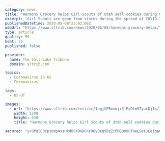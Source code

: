 ```yaml
---
category: news
title: "Harmons Grocery helps Girl Scouts of Utah sell cookies during COVID-19"
excerpt: "Girl Scouts are gone from stores during the spread of COVID-19, but their cookies are now on Harmons Grocery’s shelves."
publishedDateTime: 2020-05-08T22:02:00Z
webUrl: "https://www.sltrib.com/news/2020/05/08/harmons-grocery-helps/"
type: article
quality: 55
heat: 55
published: false

provider:
  name: The Salt Lake Tribune
  domain: sltrib.com

topics:
  - Coronavirus in US
  - Coronavirus

tags:
  - US-UT

images:
  - url: "https://www.sltrib.com/resizer/1hgjVPBmoujx3-PqOtm57yarDjI=/1200x630/filters:quality(85)/arc-anglerfish-arc2-prod-sltrib.s3.amazonaws.com/public/YRMXVGC5O5FCFOHEAHZMSF6QXA.JPG"
    width: 1200
    height: 630
    title: "Harmons Grocery helps Girl Scouts of Utah sell cookies during COVID-19"

secured: "y+0fqlC3cps0NpAssHkd00YDUDGnz86yBeq9BzZiPBQBmU0tOeLSeiJEejga07Ya01jPidK7R17Ri5pK7rto/JmAej+sUPLZMjW+AwPIzLavX5bD4zu5FdlcQMpldMcxktwSgDonGSFhsI3zKfYkS07wlJJA8J8nVt5APT3W0/pm2R8cXXzfMpoHKLTW8iUNQtF4BpEy8fEQQuHTOZ6vI4hBWjxCgf1/Dwd8ItMy1PQRjSDuIxfN1+Gn7p8eUcVAXODDzrc1oclXDCc2O9qkHLHSqNu1Oh+4lgd7TyojlQPt1nK4IHRrru6sSe+xML1P;11ixxzxdhAesHucre4pA4w=="
---
```


